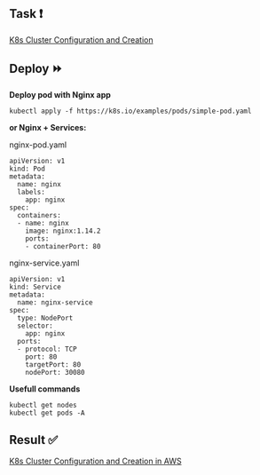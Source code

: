 ## Task :heavy_exclamation_mark:

[K8s Cluster Configuration and Creation](https://github.com/rolling-scopes-school/tasks/blob/master/devops/modules/2_cluster-configuration/task_3.md)

## Deploy :fast_forward:

**Deploy pod with Nginx app**
```
kubectl apply -f https://k8s.io/examples/pods/simple-pod.yaml
```
**or Nginx + Services:**

nginx-pod.yaml 
```
apiVersion: v1
kind: Pod
metadata:
  name: nginx
  labels:
    app: nginx
spec:
  containers:
  - name: nginx
    image: nginx:1.14.2
    ports:
    - containerPort: 80
```

nginx-service.yaml
```
apiVersion: v1
kind: Service
metadata:
  name: nginx-service
spec:
  type: NodePort
  selector:
    app: nginx
  ports:
  - protocol: TCP
    port: 80        
    targetPort: 80  
    nodePort: 30080
```

**Usefull commands**
```
kubectl get nodes
kubectl get pods -A
```

## Result :white_check_mark:

[K8s Cluster Configuration and Creation in AWS](https://github.com/gantsevich-yuri/rsschool-devops-course-tasks/pull/3)
